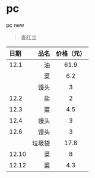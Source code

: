 # pc
pc new
> 查红立

| 日期 | 品名 | 价格（元） |
| :-----| ----: | :----: |
| 12.1 | 油 | 61.9 |
|  | 菜 | 6.2 |
|  | 馒头 | 3 |
| 12.2 | 盐 | 2 |
| 12.3 | 菜 | 4.5 | 
| 12.4 | 馒头 | 3 | 
| 12.6 | 馒头 | 3 |
|  | 垃圾袋 | 17.8 |
| 12.10 | 菜 | 8 |
| 12.12 | 菜 | 4.3 |
